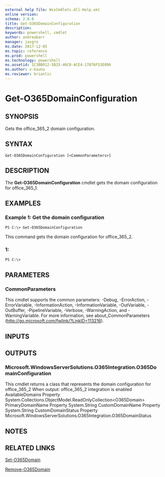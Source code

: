 ```yaml
---
external help file: WssCmdlets.dll-Help.xml
online version: 
schema: 2.0.0
title: Get-O365DomainConfiguration
description: 
keywords: powershell, cmdlet
author: andreabarr
manager: jasgro
ms.date: 2017-12-05
ms.topic: reference
ms.prod: powershell
ms.technology: powershell
ms.assetid: 1C3BB012-5B33-46C0-ACE4-17876F53E096
ms.author: v-kaunu
ms.reviewer: brianlic
---
```


# Get-O365DomainConfiguration

## SYNOPSIS
Gets the office_365_2 domain configuration.

## SYNTAX

```
Get-O365DomainConfiguration [<CommonParameters>]
```

## DESCRIPTION
The **Get-O365DomainConfiguration** cmdlet gets the domain configuration for office_365_1.

## EXAMPLES

### Example 1: Get the domain configuration
```
PS C:\> Get-O365DomainConfiguration
```

This command gets the domain configuration for office_365_2.

### 1:
```
PS C:\>
```

## PARAMETERS

### CommonParameters
This cmdlet supports the common parameters: -Debug, -ErrorAction, -ErrorVariable, -InformationAction, -InformationVariable, -OutVariable, -OutBuffer, -PipelineVariable, -Verbose, -WarningAction, and -WarningVariable. For more information, see about_CommonParameters (http://go.microsoft.com/fwlink/?LinkID=113216).

## INPUTS

## OUTPUTS

### Microsoft.WindowsServerSolutions.O365Integration.O365DomainConfiguration
This cmdlet returns a class that represents the domain configuration for office_365_2
When output: office_365_2 integration is enabled
AvailableDomains Property System.Collections.ObjectModel.ReadOnlyCollection\<O365Domain\>
PrimaryDomainName Property System.String
CustomDomainName Property System.String
CustomDomainStatus Property Microsoft.WindowsServerSolutions.O365Integration.O365DomainStatus

## NOTES

## RELATED LINKS

[Set-O365Domain](./Set-O365Domain.md)

[Remove-O365Domain](./Remove-O365Domain.md)

